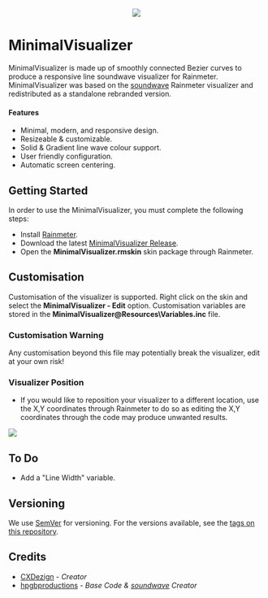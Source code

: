 <br>
<p align="center">
  <img src="https://i.imgur.com/2fXQdZT.png">
</p>

# MinimalVisualizer
MinimalVisualizer is made up of smoothly connected Bezier curves to produce a responsive line soundwave visualizer for Rainmeter.
MinimalVisualizer was based on the [soundwave](https://github.com/hpgbproductions/soundwave) Rainmeter visualizer and redistributed as a standalone rebranded version.

#### Features
* Minimal, modern, and responsive design.
* Resizeable & customizable.
* Solid & Gradient line wave colour support.
* User friendly configuration.
* Automatic screen centering.

## Getting Started
In order to use the MinimalVisualizer, you must complete the following steps:
* Install [Rainmeter](https://www.rainmeter.net).
* Download the latest [MinimalVisualizer Release](https://github.com/CXDezign/MinimalVisualizer/releases).
* Open the **MinimalVisualizer.rmskin** skin package through Rainmeter.

## Customisation
Customisation of the visualizer is supported. Right click on the skin and select the **MinimalVisualizer - Edit** option.
Customisation variables are stored in the **MinimalVisualizer\@Resources\Variables.inc** file.

### Customisation Warning
Any customisation beyond this file may potentially break the visualizer, edit at your own risk!

### Visualizer Position
* If you would like to reposition your visualizer to a different location, use the X,Y coordinates through Rainmeter to do so as editing the X,Y coordinates through the code may produce unwanted results.
<img src="https://i.imgur.com/xnNwTq1.png" />

## To Do
* Add a "Line Width" variable.

## Versioning
We use [SemVer](http://semver.org/) for versioning. For the versions available, see the [tags on this repository](https://github.com/xanxTV/MDC-Panel/tags). 

## Credits
* [CXDezign](https://github.com/CXDezign) - *Creator*
* [hpgbproductions](https://github.com/hpgbproductions) - *Base Code & [soundwave](https://github.com/hpgbproductions/soundwave) Creator*
